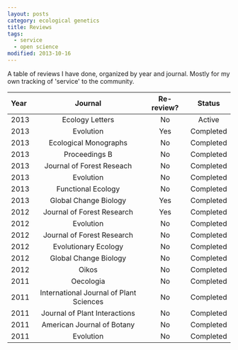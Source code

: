 ```yaml
---
layout: posts
category: ecological genetics
title: Reviews
tags:
  - service
  - open science
modified: 2013-10-16
---
```


A table of reviews I have done, organized by year and journal. Mostly for my own tracking of 'service' to the community.


| Year | Journal | Re-review? | Status  |
|:-----|:-------:|:----------:|:-------:|
| 2013 | Ecology Letters | No | Active |
| 2013 | Evolution | Yes | Completed |
| 2013 | Ecological Monographs | No | Completed |
| 2013 | Proceedings B | No | Completed |
| 2013 | Journal of Forest Reseach | No | Completed |
| 2013 | Evolution | No | Completed |
| 2013 | Functional Ecology | No | Completed |
| 2013 | Global Change Biology | Yes | Completed |
| 2012 | Journal of Forest Research | Yes | Completed |
| 2012 | Evolution | No | Completed |
| 2012 | Journal of Forest Research | No | Completed |
| 2012 | Evolutionary Ecology | No | Completed |
| 2012 | Global Change Biology | No | Completed |
| 2012 | Oikos | No | Completed |
| 2011 | Oecologia | No | Completed |
| 2011 | International Journal of Plant Sciences | No | Completed |
| 2011 | Journal of Plant Interactions | No | Completed |
| 2011 | American Journal of Botany | No | Completed |
| 2011 | Evolution | No | Completed |

